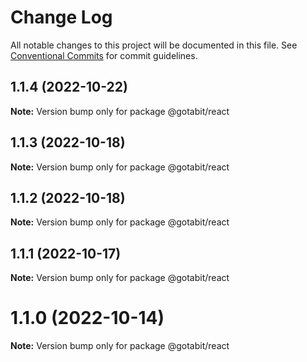 # Change Log

All notable changes to this project will be documented in this file.
See [Conventional Commits](https://conventionalcommits.org) for commit guidelines.

## 1.1.4 (2022-10-22)

**Note:** Version bump only for package @gotabit/react





## 1.1.3 (2022-10-18)

**Note:** Version bump only for package @gotabit/react





## 1.1.2 (2022-10-18)

**Note:** Version bump only for package @gotabit/react





## 1.1.1 (2022-10-17)

**Note:** Version bump only for package @gotabit/react





# 1.1.0 (2022-10-14)

**Note:** Version bump only for package @gotabit/react
